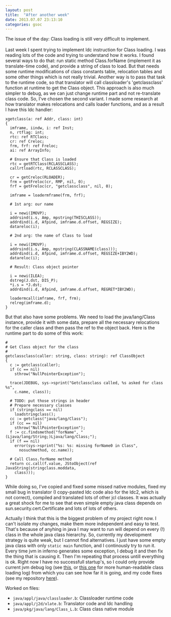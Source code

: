 ```yaml
---
layout: post
title:  "After another week"
date: 2013.07.07 23:13:10
categories: gsoc
---
```


The issue of the day: Class loading is still very difficult to implement.  
&nbsp;  
Last week I spent trying to implement ldc instruction for Class loading. I was reading lots of the code and trying to understand how it works. I found several ways to do that: run static method Class.forName (implement it as translate-time code), and provide a string of class to load. But that needs some runtime modifications of class constants table, relocation tables and some other things which is not really trivial. Another way is to pass that task to the runtime code, so that translator will call classloader's 'getclassclass' function at runtime to get the Class object. This approach is also much simpler to debug, as we can just change runtime part and not re-translate class code. So, I've chosen the second variant. I made some research at how translator makes relocations and calls loader functions, and as a result I have this ldc handler:

    xgetclass(a: ref Addr, class: int)
    {
      imframe, iindw, i: ref Inst;
      n, rtflag: int;
      rtc: ref RTClass;
      cr: ref Creloc;
      frm, frf: ref Freloc;
      ai: ref ArrayInfo;

      # Ensure that Class is loaded
      rtc = getRTClass(RCLASSCLASS);
      callrtload(rtc, RCLASSCLASS);

      cr = getCreloc(RLOADER);
      frm = getFreloc(cr, RMP, nil, 0);
      frf = getFreloc(cr, "getclassclass", nil, 0);

      imframe = loadermframe(frm, frf);

      # 1st arg: our name

      i = newi(IMOVP);
      addrsind(i.s, Amp, mpstring(THISCLASS));
      addrdind(i.d, Afpind, imframe.d.offset, REGSIZE);
      datareloc(i);

      # 2nd arg: the name of Class to load

      i = newi(IMOVP);
      addrsind(i.s, Amp, mpstring(CLASSNAME(class)));
      addrdind(i.d, Afpind, imframe.d.offset, REGSIZE+IBY2WD);
      datareloc(i);

      # Result: Class object pointer

      i = newi(ILEA);
      dstreg(J.dst, DIS_P);
      *i.s = *J.dst;
      addrdind(i.d, Afpind, imframe.d.offset, REGRET*IBY2WD);

      loadermcall(imframe, frf, frm);
      relreg(imframe.d);
    }

But that also have some problems. We need to load the java/lang/Class instance, provide it with some data, prepare all the necessary relocations for the caller class and then pass the ref to the object back. Here is the runtime part to do some of this work:

    #
    # Get Class object for the class
    #
    getclassclass(caller: string, class: string): ref ClassObject
    {
      c := getclass(caller);
      if (c == nil)
        sthrow("NullPointerException");

      trace(JDEBUG, sys->sprint("Getclassclass called, %s asked for class %s",
        c.name, class));

      # TODO: put those strings in header
      # Prepare necessary classes
      if (stringclass == nil)
        loadstringclass();
      cc := getclass("java/lang/Class");
      if (cc == nil)
        sthrow("NullPointerException");
      f := cc.findsmethod("forName", "(Ljava/lang/String;)Ljava/lang/Class;");
      if (f == nil)
        error(sys->sprint("%s: %s: missing forName0 in Class",
          nosuchmethod, cc.name));

      # Call Class.forName method
      return cc.call(f.value, JStoObject(ref JavaString(stringclass.moddata,
        class)));
    }

While doing so, I've copied and fixed some missed native modules, fixed my small bug in translator (I copy-pasted ldc code also for the ldc2, which is not correct), compiled and translated lots of other jcl classes. It was actually a great shock for me to see that even simple empty java class depends on sun.security.cert.Certificate and lots of lots of others.

Actually I think that this is the biggest problem of my project right now. I can't isolate my changes, make them more independent and easy to test. That's because of anyhing in java I may want to run will depend on every (!) class in the whole java class hierarchy. So, currently my development strategy is quite weak, but I cannot find alternatives. I just have some empty java class with only `static main` function, and I continously try to run it. Every time jvm in inferno generates some exception, I debug it and then fix the thing that is causing it. Then I'm repeating that process untill everything is ok. Right now I have no successfull startup's, so I could only provide current jvm debug log (see [this]({{site.baseurl}}/logs/08072013.txt), or [this one]({{site.baseurl}}/logs/08072013-classes.txt) for more human-readable class loading log) from which you can see how far it is going, and my code fixes (see my repository [here](http://code.google.com/p/inferno-java/)).

Worked on files:
- `java/appl/java/classloader.b`: Classloader runtime code
- `java/appl/j2d/xlate.b`: Translator code and ldc handling
- `java/pkg/java/lang/Class_L.b`: Class class native module
